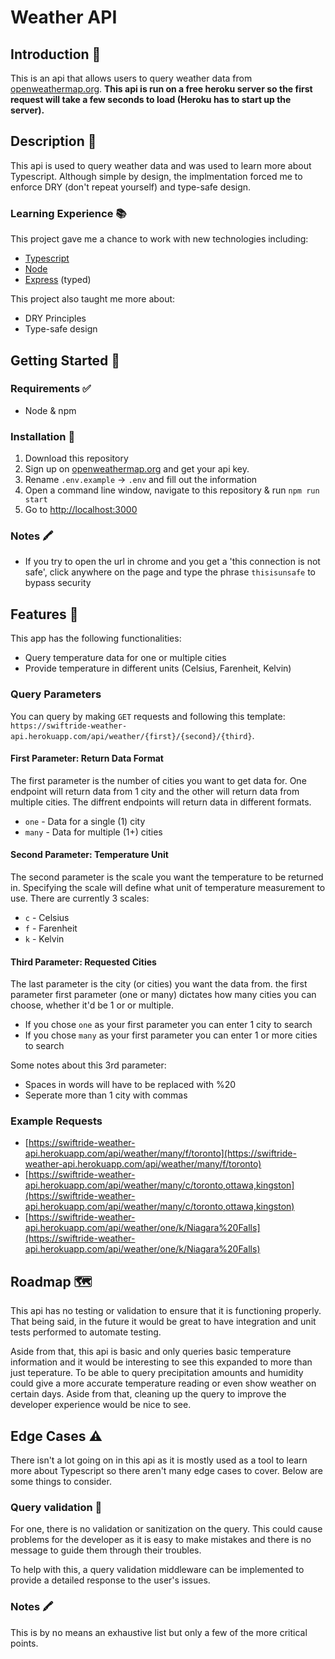 # Weather API

## Introduction 🎩

This is an api that allows users to query weather data from [openweathermap.org](http://api.openweathermap.org/).
**This api is run on a free heroku server so the first request will take a few seconds to load (Heroku has to start up the server).**

## Description 📝

This api is used to query weather data and was used to learn more about Typescript. Although simple by design, the implmentation forced me to enforce DRY (don't repeat yourself) and type-safe design.

### Learning Experience 📚

This project gave me a chance to work with new technologies including:

- [Typescript](https://www.typescriptlang.org/)
- [Node](https://nodejs.org/en/)
- [Express](https://expressjs.com/) (typed)

This project also taught me more about:

- DRY Principles
- Type-safe design

## Getting Started 🏁

### Requirements ✅

- Node & npm

### Installation 💾

1. Download this repository
2. Sign up on [openweathermap.org](http://api.openweathermap.org/) and get your api key.
3. Rename `.env.example` -> `.env` and fill out the information
4. Open a command line window, navigate to this repository & run `npm run start`
5. Go to [http://localhost:3000](http://localhost:3000)

### Notes 🖍

- If you try to open the url in chrome and you get a 'this connection is not safe', click anywhere on the page and type the phrase `thisisunsafe` to bypass security

## Features 🧩

This app has the following functionalities:

- Query temperature data for one or multiple cities
- Provide temperature in different units (Celsius, Farenheit, Kelvin)

### Query Parameters

You can query by making `GET` requests and following this template: `https://swiftride-weather-api.herokuapp.com/api/weather/{first}/{second}/{third}`.

#### First Parameter: Return Data Format

The first parameter is the number of cities you want to get data for. One endpoint will return data from 1 city and the other will return data from multiple cities. The diffrent endpoints will return data in different formats.

- `one` - Data for a single (1) city
- `many` - Data for multiple (1+) cities

#### Second Parameter: Temperature Unit

The second parameter is the scale you want the temperature to be returned in. Specifying the scale will define what unit of temperature measurement to use. There are currently 3 scales:

- `c` - Celsius
- `f` - Farenheit
- `k` - Kelvin

#### Third Parameter: Requested Cities

The last parameter is the city (or cities) you want the data from. the first parameter first parameter (one or many) dictates how many cities you can choose, whether it'd be 1 or or multiple.

- If you chose `one` as your first parameter you can enter 1 city to search
- If you chose `many` as your first parameter you can enter 1 or more cities to search

Some notes about this 3rd parameter:

- Spaces in words will have to be replaced with %20
- Seperate more than 1 city with commas

### Example Requests

- [https://swiftride-weather-api.herokuapp.com/api/weather/many/f/toronto](https://swiftride-weather-api.herokuapp.com/api/weather/many/f/toronto)
- [https://swiftride-weather-api.herokuapp.com/api/weather/many/c/toronto,ottawa,kingston](https://swiftride-weather-api.herokuapp.com/api/weather/many/c/toronto,ottawa,kingston)
- [https://swiftride-weather-api.herokuapp.com/api/weather/one/k/Niagara%20Falls](https://swiftride-weather-api.herokuapp.com/api/weather/one/k/Niagara%20Falls)

## Roadmap 🗺

This api has no testing or validation to ensure that it is functioning properly. That being said, in the future it would be great to have integration and unit tests performed to automate testing.

Aside from that, this api is basic and only queries basic temperature information and it would be interesting to see this expanded to more than just teperature. To be able to query precipitation amounts and humidity could give a more accurate temperature reading or even show weather on certain days. Aside from that, cleaning up the query to improve the developer experience would be nice to see.

## Edge Cases ⚠️

There isn't a lot going on in this api as it is mostly used as a tool to learn more about Typescript so there aren't many edge cases to cover. Below are some things to consider.

### Query validation 🚩

For one, there is no validation or sanitization on the query. This could cause problems for the developer as it is easy to make mistakes and there is no message to guide them through their troubles.

To help with this, a query validation middleware can be implemented to provide a detailed response to the user's issues.

### Notes 🖍

This is by no means an exhaustive list but only a few of the more critical points.
